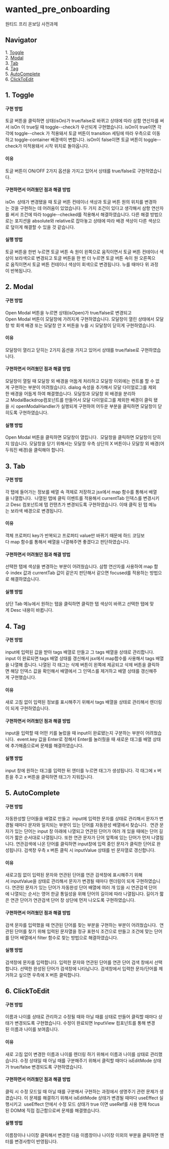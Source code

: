 # wanted_pre_onboarding
원티드 프리 온보딩 사전과제
   
   
## Navigator   
1. [Toggle](https://github.com/jres1007/wanted_pre_onboarding#1toggle)   
2. [Modal](https://github.com/jres1007/wanted_pre_onboarding#2modal)   
3. [Tab](https://github.com/jres1007/wanted_pre_onboarding#3tab)   
4. [Tag](https://github.com/jres1007/wanted_pre_onboarding#4tag)   
5. [AutoComplete](https://github.com/jres1007/wanted_pre_onboarding#5autocomplete)   
6. [ClickToEdit](https://github.com/jres1007/wanted_pre_onboarding#6clicktoedit)   

## 1. Toggle

#### 구현 방법

토글 버튼을 클릭하면 상태(isOn)가 true/false로 바뀌고 상태에 따라 삼함 연산자를 써서 isOn 이 true일 때 toggle--check가 우선되게 구현했습니다.
isOn이 true이면 각각에 toggle--check 가 적용돼서 토글 버튼이 transition 세팅에 따라 우측으로 이동하고 toggle-container 배경색이 변합니다.
isOn이 false이면 토글 버튼이 toggle--check가 미적용돼서 시작 위치로 돌아옵니다.

#### 이유
토글 버튼이 ON/OFF 2가지 옵션을 가지고 있어서 상태를 true/false로 구현하였습니다. 

#### 구현하면서 어려웠던 점과 해결 방법
isOn  상태가 변경됐을 때 토글 버튼 컨테이너 색상과 토글 버튼 원의 위치를 변경하는 것을 구현하는 데 어려움이 있었습니다.
두 가지 조건이 있다고 생각해서 삼항 연산자를 써서 조건에 따라 toggle--checked를 적용해서 해결하였습니다.
다른 해결 방법으로는 포지션을 absolute와 relative로 잡아놓고 상태에 따라 배경 색상이 다른 색상으로 덮이게 해결할 수 있을 것 같습니다.

#### 실행 방법
토글 버튼을 한번 누르면 토글 버튼 속 원이 왼쪽으로 움직이면서 토글 버튼 컨테이너 색상이 보라색으로 변경되고
토글 버튼을 한 번 더 누르면 토글 버튼 속이 원 오른쪽으로 움직이면서 토글 버튼 컨테이너 색상이 회색으로 변경됩니다.
누를 때마다 위 과정이 반복됩니다.

## 2. Modal

#### 구현 방법

Open Modal 버튼을 누르면 상태(isOpen)가 true/false로 변경되고 
Open Modal 버튼이 모달창에 가려지게 구현하였습니다.
모달창이 열린 상태에서 모달창 밖 회색 배경 또는 모달창 안 X 버튼을 누를 시 모달창이 닫히게 구현하였습니다.

#### 이유

모달창이 열리고 닫히는 2가지 옵션을 가지고 있어서 상태를 true/false로 구현하였습니다. 

#### 구현하면서 어려웠던 점과 해결 방법
모달창이 열릴 때 모달창 외 배경을 어둡게 처리하고 모달창 이외에는 컨트롤 할 수 없게 구현하는 부분이 어려웠습니다.
dialog 속성을 추가해서 모달 다이얼로그를 제외한 배경을 어둡게 하여 해결했습니다.
모달창과 모달창 외 배경을 분리하고 ModalBackdrop컴포넌트를 만들어서 모달 다이얼로그를 제외한 배경이 클릭 됐을 시 openModalHandler가 실행되게 구현하여 어두운 부분을 클릭하면 모달창이 닫히도록 구현하였습니다. 

#### 실행 방법
Open Modal 버튼을 클릭하면 모달창이 열립니다. 
모달창을 클릭하면 모달창이 닫히지 않습니다.
모달창을 닫기 위해서는 모달창 우측 상단의 X 버튼이나 모달창 외 배경(어두워진 배경)을 클릭해야 합니다.


## 3. Tab

#### 구현 방법

각 탭에 들어가는 정보를 배열 속 객체로 저장하고 jsx에서 map 함수를 통해서 배열을 나열합니다. 
나열된 탭에 클릭 이벤트를 적용해서 currentTab 인덱스를 변경시키고 Desc 컴포넌트에 탭 컨탠츠가 변경되도록 구현하였습니다.
이때 클릭 된 탭 메뉴는 보라색 배경으로 변경됩니다.

#### 이유

객체 프로퍼티 key가 반복되고 프로퍼티 value만 바뀌기 때문에 하드 코딩보다 map 함수를 통해서 배열을 나열해주면 좋겠다고 판단하였습니다.

#### 구현하면서 어려웠던 점과 해결 방법
선택한 탭에 색상을 변경하는 부분이 어려웠습니다. 삼항 연산자를 사용하여 map 함수 index 값과 currentTab 값이 같은지 판단해서 같으면 focused를 적용하는 방법으로 해결하였습니다. 

#### 실행 방법
상단 Tab 메뉴에서 원하는 탭을 클릭하면 클릭한 탭 색상이 바뀌고 선택한 탭에 맞게 Desc 내용이 바뀝니다.


## 4. Tag

#### 구현 방법
input에 입력된 값을 받아 tags 배열로 만들고 그 tags 배열을 상태로 관리합니다. 
input 이 완료되면 tags 배열 상태를 갱신해서 jsx에서 map함수를 사용해서 tags 배열을 나열해 줍니다.
나열된 각 태그는 삭제 버튼이 왼쪽에 제공되고 삭제 버튼을 클릭하면 해당 인덱스 값을 확인해서 배열에서 그 인덱스를 제거하고 배열 상태를 갱신해주게 구현했습니다.

#### 이유
새로 고침 없이 입력된 정보를 표시해주기 위해서 tags 배열을 상태로 관리해서 렌더링이 되게 구현하였습니다.

#### 구현하면서 어려웠던 점과 해결 방법
input을 입력할 때 어떤 키를 눌렀을 때 input이 완료됐는지 구분하는 부분이 어려웠습니다. 
event.key 값을 Enter로 정해서 Enter를 눌러줬을 때 새로운 태그를 배열 상태에 추가해줌으로써 문제를 해결하였습니다.

#### 실행 방법
input 창에 원하는 태그를 입력한 뒤 엔터를 누르면 태그가 생성됩니다.
각 태그에 x 버튼을 주고 x 버튼을 클릭하면 태그가 지워집니다.

## 5. AutoComplete

#### 구현 방법

자동완성할 단어들을 배열로 만들고 
input에 입력한 문자를 상태로 관리해서 문자가 변경될 때마다 문자와 일치되는 부분이 있는 단어를 자동완성 배열에서 찾습니다. 
연관 문자가 있는 단어는 input 창 아래에 나열되고 연관된 단어가 여러 개 있을 때에는 단어 길이가 짧은 순서대로 나열됩니다.
또한 연관 문자가 단어 앞쪽에 있는 단어가 먼저 나열됩니다.
연관검색에 나온 단어를 클릭하면 input창에 입력 중인 문자가 클릭한 단어로 완성됩니다.
검색창 우측 x 버튼 클릭 시 inputValue 상태를 빈 문자열로 갱신합니다.

#### 이유

새로고침 없이 입력된 문자와 연관된 단어를 연관 검색창에 표시해주기 위해서 inputValue을 상태로 관리해서 문자가 변경될 때마다 렌더링이 되게 구현하였습니다.
연관된 문자가 있는 단어가 자동완성 단어 배열에 여러 개 있을 시 연관검색 단어에 나열되는 순서는 영어 한글 통일성을 위해 단어의 길이에 따라 나열됩니다.
길이가 짧은 연관 단어가 연관검색 단어 창 상단에 먼저 나오도록 구현하였습니다.

#### 구현하면서 어려웠던 점과 해결 방법
검색 문자를 입력했을 때 연관된 단어를 찾는 부분을 구현하는 부분이 어려웠습니다. 
연관된 단어를 찾기 위해 입력된 문자열을 정규 표현식 조건으로 만들고 조건에 맞는 단어를 단어 배열에서 filter 함수로 찾는 방법으로 해결하였습니다. 

#### 실행 방법
검색창에 문자를 입력합니다. 입력한 문자와 연관된 단어를 연관 단어 검색 창에서 선택합니다.
선택한 완성된 단어가 검색창에 나타납니다.
검색창에서 입력한 문자/단어를 제거하고 싶으면 우측에 X 버튼 클릭합니다.


## 6. ClickToEdit

#### 구현 방법

이름과 나이를 상태로 관리하고 수정될 때와 아닐 때를 상태로 만들어 클릭할 때마다 상태가 변경되도록 구현했습니다.
수정이 완료되면 InputView 컴포넌트를 통해 변경된 이름과 나이를 보여줍니다. 

#### 이유

새로 고침 없이 변경한 이름과 나이를 렌더링 하기 위해서 이름과 나이를 상태로 관리했습니다.
수정 상태일 때 아닐 때를 구분해주기 위해서 클릭할 때마다 isEditMode 상태가 true/false 변경되도록 구현하였습니다.

#### 구현하면서 어려웠던 점과 해결 방법
클릭 시 수정 모드일 때 아닐 때를 구분해서 구현하는 과정에서 생명주기 관련 문제가 생겼습니다. 이 문제를 해결하기 위해서 isEditMode 상태가 변경될 때마다 useEffect 실행시키고 
useEffect 안에서 수정 모드 상태가 true 이면 useRef를 사용 현재 focus된 DOM에 직접 접근함으로써 문제를 해결했습니다.


#### 실행 방법
이름창이나 나이창 클릭해서 변경한 다음 이름창이나 나이창 이외의 부분을 클릭하면 엔터를 변경사항이 반영됩니다.

